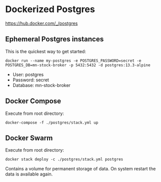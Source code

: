 # Dockerized Postgres

https://hub.docker.com/_/postgres

## Ephemeral Postgres instances
This is the quickest way to get started:
```
docker run --name my-postgres -e POSTGRES_PASSWORD=secret -e POSTGRES_DB=mn-stock-broker -p 5432:5432 -d postgres:13.3-alpine
```

* User: postgres
* Password: secret
* Database: mn-stock-broker

## Docker Compose
Execute from root directory:
```
docker-compose -f ./postgres/stack.yml up
```

## Docker Swarm
Execute from root directory:
```
docker stack deploy -c ./postgres/stack.yml postgres
```

Contains a volume for permanent storage of data. On system restart the data is available again.